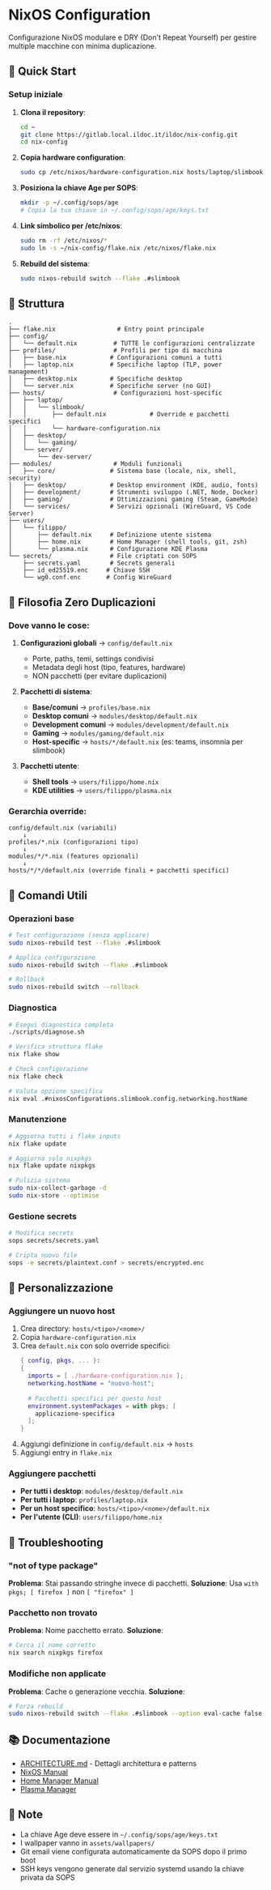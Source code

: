 # NixOS Configuration

Configurazione NixOS modulare e DRY (Don't Repeat Yourself) per gestire multiple macchine con minima duplicazione.

## 🚀 Quick Start

### Setup iniziale

1. **Clona il repository**:
   ```bash
   cd ~
   git clone https://gitlab.local.ildoc.it/ildoc/nix-config.git
   cd nix-config
   ```

2. **Copia hardware configuration**:
   ```bash
   sudo cp /etc/nixos/hardware-configuration.nix hosts/laptop/slimbook/
   ```

3. **Posiziona la chiave Age per SOPS**:
   ```bash
   mkdir -p ~/.config/sops/age
   # Copia la tua chiave in ~/.config/sops/age/keys.txt
   ```

4. **Link simbolico per /etc/nixos**:
   ```bash
   sudo rm -rf /etc/nixos/*
   sudo ln -s ~/nix-config/flake.nix /etc/nixos/flake.nix
   ```

5. **Rebuild del sistema**:
   ```bash
   sudo nixos-rebuild switch --flake .#slimbook
   ```

## 📁 Struttura

```
.
├── flake.nix                 # Entry point principale
├── config/
│   └── default.nix          # TUTTE le configurazioni centralizzate
├── profiles/                # Profili per tipo di macchina
│   ├── base.nix            # Configurazioni comuni a tutti
│   ├── laptop.nix          # Specifiche laptop (TLP, power management)
│   ├── desktop.nix         # Specifiche desktop
│   └── server.nix          # Specifiche server (no GUI)
├── hosts/                   # Configurazioni host-specific
│   ├── laptop/
│   │   └── slimbook/       
│   │       ├── default.nix            # Override e pacchetti specifici
│   │       └── hardware-configuration.nix
│   ├── desktop/
│   │   └── gaming/
│   └── server/
│       └── dev-server/
├── modules/                 # Moduli funzionali
│   ├── core/               # Sistema base (locale, nix, shell, security)
│   ├── desktop/            # Desktop environment (KDE, audio, fonts)
│   ├── development/        # Strumenti sviluppo (.NET, Node, Docker)
│   ├── gaming/             # Ottimizzazioni gaming (Steam, GameMode)
│   └── services/           # Servizi opzionali (WireGuard, VS Code Server)
├── users/
│   └── filippo/
│       ├── default.nix     # Definizione utente sistema
│       ├── home.nix        # Home Manager (shell tools, git, zsh)
│       └── plasma.nix      # Configurazione KDE Plasma
└── secrets/                # File criptati con SOPS
    ├── secrets.yaml        # Secrets generali
    ├── id_ed25519.enc     # Chiave SSH
    └── wg0.conf.enc       # Config WireGuard
```

## 🎯 Filosofia Zero Duplicazioni

### Dove vanno le cose:

1. **Configurazioni globali** → `config/default.nix`
   - Porte, paths, temi, settings condivisi
   - Metadata degli host (tipo, features, hardware)
   - NON pacchetti (per evitare duplicazioni)

2. **Pacchetti di sistema**:
   - **Base/comuni** → `profiles/base.nix`
   - **Desktop comuni** → `modules/desktop/default.nix`
   - **Development comuni** → `modules/development/default.nix`
   - **Gaming** → `modules/gaming/default.nix`
   - **Host-specific** → `hosts/*/default.nix` (es: teams, insomnia per slimbook)

3. **Pacchetti utente**:
   - **Shell tools** → `users/filippo/home.nix`
   - **KDE utilities** → `users/filippo/plasma.nix`

### Gerarchia override:
```
config/default.nix (variabili)
    ↓
profiles/*.nix (configurazioni tipo)
    ↓
modules/*/*.nix (features opzionali)
    ↓
hosts/*/*/default.nix (override finali + pacchetti specifici)
```

## 🔧 Comandi Utili

### Operazioni base
```bash
# Test configurazione (senza applicare)
sudo nixos-rebuild test --flake .#slimbook

# Applica configurazione
sudo nixos-rebuild switch --flake .#slimbook

# Rollback
sudo nixos-rebuild switch --rollback
```

### Diagnostica
```bash
# Esegui diagnostica completa
./scripts/diagnose.sh

# Verifica struttura flake
nix flake show

# Check configurazione
nix flake check

# Valuta opzione specifica
nix eval .#nixosConfigurations.slimbook.config.networking.hostName
```

### Manutenzione
```bash
# Aggiorna tutti i flake inputs
nix flake update

# Aggiorna solo nixpkgs
nix flake update nixpkgs

# Pulizia sistema
sudo nix-collect-garbage -d
sudo nix-store --optimise
```

### Gestione secrets
```bash
# Modifica secrets
sops secrets/secrets.yaml

# Cripta nuovo file
sops -e secrets/plaintext.conf > secrets/encrypted.enc
```

## 🎨 Personalizzazione

### Aggiungere un nuovo host

1. Crea directory: `hosts/<tipo>/<nome>/`
2. Copia `hardware-configuration.nix`
3. Crea `default.nix` con solo override specifici:
   ```nix
   { config, pkgs, ... }:
   {
     imports = [ ./hardware-configuration.nix ];
     networking.hostName = "nuovo-host";
     
     # Pacchetti specifici per questo host
     environment.systemPackages = with pkgs; [
       applicazione-specifica
     ];
   }
   ```
4. Aggiungi definizione in `config/default.nix` → `hosts`
5. Aggiungi entry in `flake.nix`

### Aggiungere pacchetti

- **Per tutti i desktop**: `modules/desktop/default.nix`
- **Per tutti i laptop**: `profiles/laptop.nix`
- **Per un host specifico**: `hosts/<tipo>/<nome>/default.nix`
- **Per l'utente (CLI)**: `users/filippo/home.nix`

## 🐛 Troubleshooting

### "not of type package"
**Problema**: Stai passando stringhe invece di pacchetti.
**Soluzione**: Usa `with pkgs; [ firefox ]` non `[ "firefox" ]`

### Pacchetto non trovato
**Problema**: Nome pacchetto errato.
**Soluzione**: 
```bash
# Cerca il nome corretto
nix search nixpkgs firefox
```

### Modifiche non applicate
**Problema**: Cache o generazione vecchia.
**Soluzione**:
```bash
# Forza rebuild
sudo nixos-rebuild switch --flake .#slimbook --option eval-cache false
```

## 📚 Documentazione

- [ARCHITECTURE.md](./ARCHITECTURE.md) - Dettagli architettura e patterns
- [NixOS Manual](https://nixos.org/manual/nixos/stable/)
- [Home Manager Manual](https://nix-community.github.io/home-manager/)
- [Plasma Manager](https://github.com/nix-community/plasma-manager)

## 📝 Note

- La chiave Age deve essere in `~/.config/sops/age/keys.txt`
- I wallpaper vanno in `assets/wallpapers/`
- Git email viene configurata automaticamente da SOPS dopo il primo boot
- SSH keys vengono generate dal servizio systemd usando la chiave privata da SOPS
